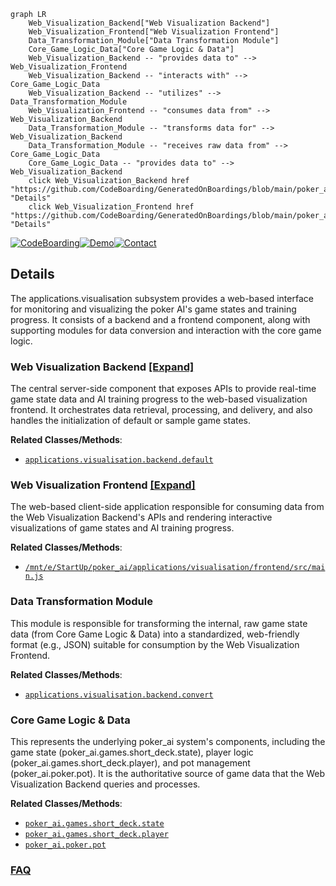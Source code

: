 ```mermaid
graph LR
    Web_Visualization_Backend["Web Visualization Backend"]
    Web_Visualization_Frontend["Web Visualization Frontend"]
    Data_Transformation_Module["Data Transformation Module"]
    Core_Game_Logic_Data["Core Game Logic & Data"]
    Web_Visualization_Backend -- "provides data to" --> Web_Visualization_Frontend
    Web_Visualization_Backend -- "interacts with" --> Core_Game_Logic_Data
    Web_Visualization_Backend -- "utilizes" --> Data_Transformation_Module
    Web_Visualization_Frontend -- "consumes data from" --> Web_Visualization_Backend
    Data_Transformation_Module -- "transforms data for" --> Web_Visualization_Backend
    Data_Transformation_Module -- "receives raw data from" --> Core_Game_Logic_Data
    Core_Game_Logic_Data -- "provides data to" --> Web_Visualization_Backend
    click Web_Visualization_Backend href "https://github.com/CodeBoarding/GeneratedOnBoardings/blob/main/poker_ai/Web_Visualization_Backend.md" "Details"
    click Web_Visualization_Frontend href "https://github.com/CodeBoarding/GeneratedOnBoardings/blob/main/poker_ai/Web_Visualization_Frontend.md" "Details"
```

[![CodeBoarding](https://img.shields.io/badge/Generated%20by-CodeBoarding-9cf?style=flat-square)](https://github.com/CodeBoarding/GeneratedOnBoardings)[![Demo](https://img.shields.io/badge/Try%20our-Demo-blue?style=flat-square)](https://www.codeboarding.org/demo)[![Contact](https://img.shields.io/badge/Contact%20us%20-%20contact@codeboarding.org-lightgrey?style=flat-square)](mailto:contact@codeboarding.org)

## Details

The applications.visualisation subsystem provides a web-based interface for monitoring and visualizing the poker AI's game states and training progress. It consists of a backend and a frontend component, along with supporting modules for data conversion and interaction with the core game logic.

### Web Visualization Backend [[Expand]](./Web_Visualization_Backend.md)
The central server-side component that exposes APIs to provide real-time game state data and AI training progress to the web-based visualization frontend. It orchestrates data retrieval, processing, and delivery, and also handles the initialization of default or sample game states.


**Related Classes/Methods**:

- <a href="https://github.com/fedden/poker_ai/blob/develop/applications/visualisation/backend/default.py" target="_blank" rel="noopener noreferrer">`applications.visualisation.backend.default`</a>


### Web Visualization Frontend [[Expand]](./Web_Visualization_Frontend.md)
The web-based client-side application responsible for consuming data from the Web Visualization Backend's APIs and rendering interactive visualizations of game states and AI training progress.


**Related Classes/Methods**:

- <a href="https://github.com/fedden/poker_ai/blob/develop/applications/visualisation/frontend/src/main.js" target="_blank" rel="noopener noreferrer">`/mnt/e/StartUp/poker_ai/applications/visualisation/frontend/src/main.js`</a>


### Data Transformation Module
This module is responsible for transforming the internal, raw game state data (from Core Game Logic & Data) into a standardized, web-friendly format (e.g., JSON) suitable for consumption by the Web Visualization Frontend.


**Related Classes/Methods**:

- <a href="https://github.com/fedden/poker_ai/blob/develop/applications/visualisation/backend/convert.py" target="_blank" rel="noopener noreferrer">`applications.visualisation.backend.convert`</a>


### Core Game Logic & Data
This represents the underlying poker_ai system's components, including the game state (poker_ai.games.short_deck.state), player logic (poker_ai.games.short_deck.player), and pot management (poker_ai.poker.pot). It is the authoritative source of game data that the Web Visualization Backend queries and processes.


**Related Classes/Methods**:

- <a href="https://github.com/fedden/poker_ai/blob/develop/poker_ai/games/short_deck/state.py" target="_blank" rel="noopener noreferrer">`poker_ai.games.short_deck.state`</a>
- <a href="https://github.com/fedden/poker_ai/blob/develop/poker_ai/games/short_deck/player.py" target="_blank" rel="noopener noreferrer">`poker_ai.games.short_deck.player`</a>
- <a href="https://github.com/fedden/poker_ai/blob/develop/poker_ai/poker/pot.py" target="_blank" rel="noopener noreferrer">`poker_ai.poker.pot`</a>




### [FAQ](https://github.com/CodeBoarding/GeneratedOnBoardings/tree/main?tab=readme-ov-file#faq)